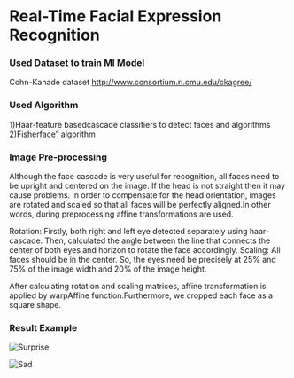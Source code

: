 
# Real-Time Facial Expression Recognition

### Used Dataset to train Ml Model
Cohn-Kanade dataset http://www.consortium.ri.cmu.edu/ckagree/

### Used Algorithm 

1)Haar-feature basedcascade classifiers to detect faces and algorithms
2)Fisherface” algorithm

### Image Pre-processing

Although the face cascade is very useful for recognition, all faces need to be upright and centered on the image. 
If the head is not straight then it may cause problems. In order to compensate for the head orientation, images are rotated and scaled  so that all faces will be perfectly aligned.In other words, during preprocessing affine transformations are used.

Rotation: Firstly, both right and left eye detected separately using haar-cascade. Then, calculated the angle between the line that connects the center of both eyes and horizon to rotate the face accordingly.
Scaling: All faces should be in the center. So,  the eyes need be precisely at 25% and 75% of the image width and 20% of the image height.

After calculating rotation and scaling matrices,  affine transformation is applied by warpAffine function.Furthermore, we cropped each face as a square shape.
 
### Result Example

![Surprise](https://github.com/ebocugoz/Sabanci-Computer-Vision-Project/blob/master/Report/surprise.png)

![Sad](https://github.com/ebocugoz/Sabanci-Computer-Vision-Project/blob/master/Report/sad.png)
